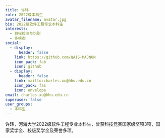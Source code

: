 ```yaml
---
title: 许玮
role: 2022级本科生
avatar_filename: avatar.jpg
bio: 2022级软件工程专业本科生
interests:
  - 目标检测与识别
  - 多模态
social:
  - display:
      header: false
    link: https://github.com/QAIS-MAJNUN
    icon_pack: fab
    icon: github
  - display:
      header: false
    link: mailto:charles.xu@hhu.edu.cn
    icon_pack: fas
    icon: envelope
email: charles.xu@hhu.edu.cn
superuser: false
user_groups:
  - 本科生
---
```

许玮，河海大学2022级软件工程专业本科生，曾获科技竞赛国家级奖项3项，国家奖学金、校级奖学金及荣誉多项。
